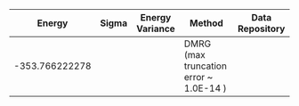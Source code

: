 | Energy                | Sigma           | Energy Variance  | Method                                                           | Data Repository                     |
|-----------------------|-----------------|------------------|------------------------------------------------------------------|-------------------------------------|
| -353.766222278        |                 |          | DMRG (max truncation error ~ 1.0E-14 )                           |
